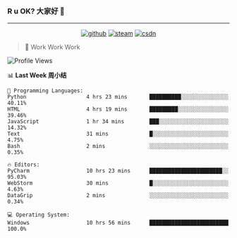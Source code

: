 ### R u OK? 大家好 👋

___

<p align="center">
  <a href="https://bigkjp97.github.io/"><img src="https://img.shields.io/badge/-GitPage-lightgrey" alt="github"></a>
  <a href="https://steamcommunity.com/id/bigkjp/"><img src="https://img.shields.io/badge/-Steam-black" alt="steam"></a>
  <a href="https://blog.csdn.net/qq_38986088"><img src="https://img.shields.io/badge/CSDN-cf000e" alt="csdn"></a>
</p>

> 🧟 Work Work Work

<!--START_SECTION:kjp readme-->
![Profile Views](http://img.shields.io/badge/Mi%20Amigos%E2%99%82%EF%B8%8F-4-ff69b4)

📊 **Last Week 周小结** 

```text
💬 Programming Languages: 
Python                   4 hrs 23 mins       ██████████░░░░░░░░░░░░░░░   40.11% 
HTML                     4 hrs 19 mins       █████████░░░░░░░░░░░░░░░░   39.46% 
JavaScript               1 hr 34 mins        ███░░░░░░░░░░░░░░░░░░░░░░   14.32% 
Text                     31 mins             █░░░░░░░░░░░░░░░░░░░░░░░░   4.75% 
Bash                     2 mins              ░░░░░░░░░░░░░░░░░░░░░░░░░   0.35%

🔥 Editors: 
PyCharm                  10 hrs 23 mins      ███████████████████████░░   95.03% 
WebStorm                 30 mins             █░░░░░░░░░░░░░░░░░░░░░░░░   4.63% 
DataGrip                 2 mins              ░░░░░░░░░░░░░░░░░░░░░░░░░   0.34%

💻 Operating System: 
Windows                  10 hrs 56 mins      █████████████████████████   100.0%

```


<!--END_SECTION:kjp readme-->

<!--
**bigkjp97/bigkjp97** is a ✨ _special_ ✨ repository because its `README.md` (this file) appears on your GitHub profile.

Here are some ideas to get you started:

- 🔭 I’m currently working on ...
- 🌱 I’m currently learning ...
- 👯 I’m looking to collaborate on ...
- 🤔 I’m looking for help with ...
- 💬 Ask me about ...
- 📫 How to reach me: ...
- 😄 Pronouns: ...
- ⚡ Fun fact: ... -->
